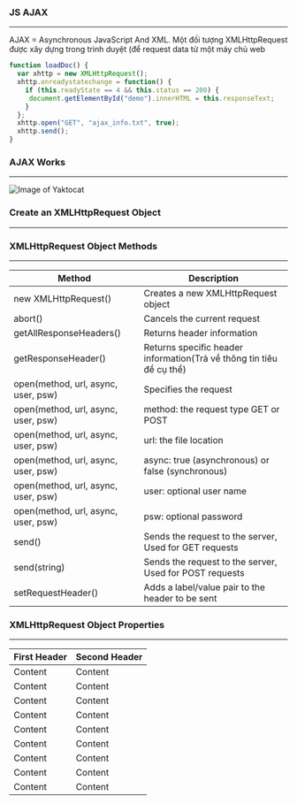
### JS AJAX
---

AJAX = Asynchronous JavaScript And XML.
Một đối tượng XMLHttpRequest được xây dựng trong trình duyệt (để request data từ một máy chủ web

```javascript
function loadDoc() {
  var xhttp = new XMLHttpRequest();
  xhttp.onreadystatechange = function() {
    if (this.readyState == 4 && this.status == 200) {
     document.getElementById("demo").innerHTML = this.responseText;
    }
  };
  xhttp.open("GET", "ajax_info.txt", true);
  xhttp.send();
}
```

### AJAX Works
---

![Image of Yaktocat](https://github.com/daodc/Front-End-Develop-Technicals/blob/master/images/pic_ajax.gif)

### Create an XMLHttpRequest Object
---

### XMLHttpRequest Object Methods
---

Method | Description
------------ | -------------
new XMLHttpRequest()  | 	Creates a new XMLHttpRequest object
abort()  | Cancels the current request
getAllResponseHeaders()  | Returns header information
getResponseHeader()  | Returns specific header information(Trả về thông tin tiêu đề cụ thể)
open(method, url, async, user, psw)  | Specifies the request
open(method, url, async, user, psw)  | method: the request type GET or POST
open(method, url, async, user, psw)  | url: the file location
open(method, url, async, user, psw)  | async: true (asynchronous) or false (synchronous)
open(method, url, async, user, psw)  | user: optional user name
open(method, url, async, user, psw)  | psw: optional password
send()  | Sends the request to the server, Used for GET requests
send(string)  | Sends the request to the server, Used for POST requests
setRequestHeader()  | Adds a label/value pair to the header to be sent

### XMLHttpRequest Object Properties
---

First Header | Second Header
------------ | -------------
Content  | Content
Content  | Content
Content  | Content
Content  | Content
Content  | Content
Content  | Content
Content  | Content
Content  | Content
Content  | Content

